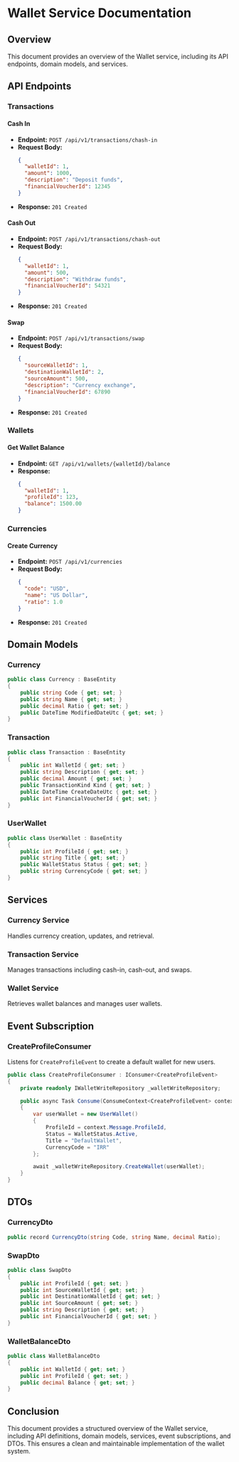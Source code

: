 # Wallet Service Documentation

## Overview
This document provides an overview of the Wallet service, including its API endpoints, domain models, and services.

## API Endpoints

### Transactions
#### Cash In
- **Endpoint:** `POST /api/v1/transactions/chash-in`
- **Request Body:**
  ```json
  {
    "walletId": 1,
    "amount": 1000,
    "description": "Deposit funds",
    "financialVoucherId": 12345
  }
  ```
- **Response:** `201 Created`

#### Cash Out
- **Endpoint:** `POST /api/v1/transactions/chash-out`
- **Request Body:**
  ```json
  {
    "walletId": 1,
    "amount": 500,
    "description": "Withdraw funds",
    "financialVoucherId": 54321
  }
  ```
- **Response:** `201 Created`

#### Swap
- **Endpoint:** `POST /api/v1/transactions/swap`
- **Request Body:**
  ```json
  {
    "sourceWalletId": 1,
    "destinationWalletId": 2,
    "sourceAmount": 500,
    "description": "Currency exchange",
    "financialVoucherId": 67890
  }
  ```
- **Response:** `201 Created`

### Wallets
#### Get Wallet Balance
- **Endpoint:** `GET /api/v1/wallets/{walletId}/balance`
- **Response:**
  ```json
  {
    "walletId": 1,
    "profileId": 123,
    "balance": 1500.00
  }
  ```

### Currencies
#### Create Currency
- **Endpoint:** `POST /api/v1/currencies`
- **Request Body:**
  ```json
  {
    "code": "USD",
    "name": "US Dollar",
    "ratio": 1.0
  }
  ```
- **Response:** `201 Created`

## Domain Models

### Currency
```csharp
public class Currency : BaseEntity
{
    public string Code { get; set; }
    public string Name { get; set; }
    public decimal Ratio { get; set; }
    public DateTime ModifiedDateUtc { get; set; }
}
```

### Transaction
```csharp
public class Transaction : BaseEntity
{
    public int WalletId { get; set; }
    public string Description { get; set; }
    public decimal Amount { get; set; }
    public TransactionKind Kind { get; set; }
    public DateTime CreateDateUtc { get; set; }
    public int FinancialVoucherId { get; set; }
}
```

### UserWallet
```csharp
public class UserWallet : BaseEntity
{
    public int ProfileId { get; set; }
    public string Title { get; set; }
    public WalletStatus Status { get; set; }
    public string CurrencyCode { get; set; }
}
```

## Services

### Currency Service
Handles currency creation, updates, and retrieval.

### Transaction Service
Manages transactions including cash-in, cash-out, and swaps.

### Wallet Service
Retrieves wallet balances and manages user wallets.

## Event Subscription

### CreateProfileConsumer
Listens for `CreateProfileEvent` to create a default wallet for new users.

```csharp
public class CreateProfileConsumer : IConsumer<CreateProfileEvent>
{
    private readonly IWalletWriteRepository _walletWriteRepository;

    public async Task Consume(ConsumeContext<CreateProfileEvent> context)
    {
        var userWallet = new UserWallet()
        {
            ProfileId = context.Message.ProfileId,
            Status = WalletStatus.Active,
            Title = "DefaultWallet",
            CurrencyCode = "IRR"
        };

        await _walletWriteRepository.CreateWallet(userWallet);
    }
}
```

## DTOs

### CurrencyDto
```csharp
public record CurrencyDto(string Code, string Name, decimal Ratio);
```

### SwapDto
```csharp
public class SwapDto
{
    public int ProfileId { get; set; }
    public int SourceWalletId { get; set; }
    public int DestinationWalletId { get; set; }
    public int SourceAmount { get; set; }
    public string Description { get; set; }
    public int FinancialVoucherId { get; set; }
}
```

### WalletBalanceDto
```csharp
public class WalletBalanceDto
{
    public int WalletId { get; set; }
    public int ProfileId { get; set; }
    public decimal Balance { get; set; }
}
```

## Conclusion
This document provides a structured overview of the Wallet service, including API definitions, domain models, services, event subscriptions, and DTOs. This ensures a clean and maintainable implementation of the wallet system.

